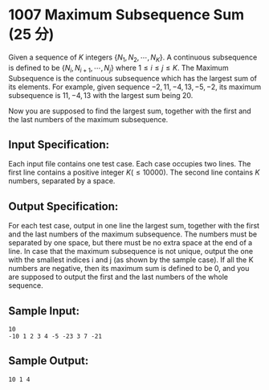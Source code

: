 # 1007 Maximum Subsequence Sum (25 分)

Given a sequence of $K$ integers $\{N_1, N_2, \cdots, N_K\}$. A continuous subsequence is defined to be  $\{N_i, N_{i+1}, \cdots, N_j\}$ where $1 ≤ i ≤ j ≤ K$. The Maximum Subsequence is the continuous subsequence which has the largest sum of its elements. For example, given sequence ${ -2, 11, -4, 13, -5, -2 }$, its maximum subsequence is ${ 11, -4, 13 }$ with the largest sum being 20.

Now you are supposed to find the largest sum, together with the first and the last numbers of the maximum subsequence.

## Input Specification:
Each input file contains one test case. Each case occupies two lines. The first line contains a positive integer $K (≤10000)$. The second line contains $K$ numbers, separated by a space.

## Output Specification:
For each test case, output in one line the largest sum, together with the first and the last numbers of the maximum subsequence. The numbers must be separated by one space, but there must be no extra space at the end of a line. In case that the maximum subsequence is not unique, output the one with the smallest indices i and j (as shown by the sample case). If all the K numbers are negative, then its maximum sum is defined to be 0, and you are supposed to output the first and the last numbers of the whole sequence.

## Sample Input:
```
10
-10 1 2 3 4 -5 -23 3 7 -21
```

## Sample Output:
```
10 1 4
```
